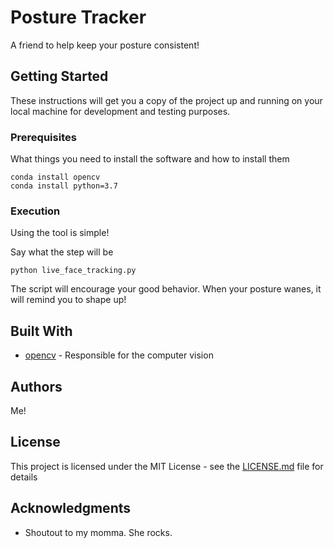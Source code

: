 # Posture Tracker

A friend to help keep your posture consistent! 

## Getting Started

These instructions will get you a copy of the project up and running on your local machine for development and testing purposes.

### Prerequisites

What things you need to install the software and how to install them

```
conda install opencv
conda install python=3.7
```

### Execution

Using the tool is simple!

Say what the step will be

```
python live_face_tracking.py
```

The script will encourage your good behavior. When your posture wanes, it will remind you to shape up!

## Built With

* [opencv](https://opencv-python-tutroals.readthedocs.io/en/latest/py_tutorials/py_tutorials.html) - Responsible for the computer vision

## Authors

Me!

## License

This project is licensed under the MIT License - see the [LICENSE.md](LICENSE.md) file for details

## Acknowledgments

* Shoutout to my momma. She rocks.
